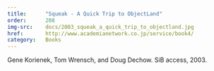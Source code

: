 ```yaml
---
title:      "Squeak - A Quick Trip to ObjectLand"
order:      208
img-src:    docs/2003_squeak_a_quick_trip_to_objectland.jpg
href:       http://www.academianetwork.co.jp/service/book4/
category:   Books
---
```

Gene Korienek, Tom Wrensch, and Doug Dechow. SiB access, 2003.
